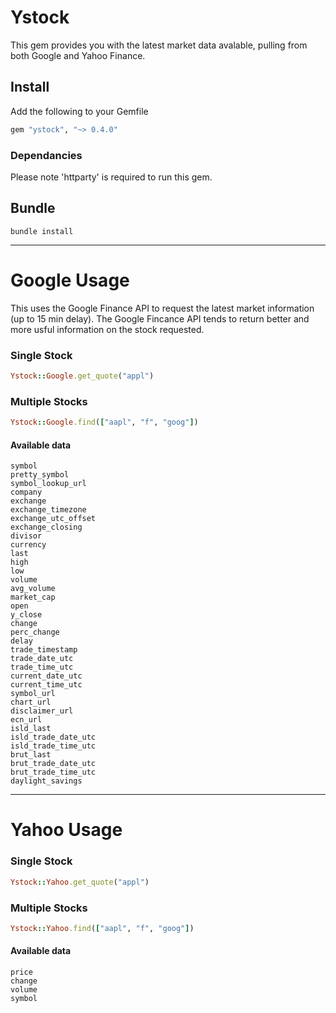 # Ystock
This gem provides you with the latest market data avalable, pulling from both Google and Yahoo Finance.

## Install
Add the following to your Gemfile
```ruby
gem "ystock", "~> 0.4.0"
```

### Dependancies 
Please note 'httparty' is required to run this gem.

## Bundle
```
bundle install
```

----

# Google Usage

This uses the Google Finance API to request the latest market information (up to 15 min delay). The Google Fincance API tends to return better and more usful information on the stock requested.

### Single Stock
```ruby
Ystock::Google.get_quote("appl")
```

### Multiple Stocks
```ruby
Ystock::Google.find(["aapl", "f", "goog"])
```

#### Available data
```
symbol
pretty_symbol
symbol_lookup_url
company
exchange
exchange_timezone
exchange_utc_offset
exchange_closing
divisor
currency
last
high
low
volume
avg_volume
market_cap
open
y_close
change
perc_change
delay
trade_timestamp
trade_date_utc
trade_time_utc
current_date_utc
current_time_utc
symbol_url
chart_url
disclaimer_url
ecn_url
isld_last
isld_trade_date_utc
isld_trade_time_utc
brut_last
brut_trade_date_utc
brut_trade_time_utc
daylight_savings
```

----

# Yahoo Usage

### Single Stock
```ruby
Ystock::Yahoo.get_quote("appl")
```

### Multiple Stocks
```ruby
Ystock::Yahoo.find(["aapl", "f", "goog"])
```

#### Available data
```
price
change
volume
symbol
```

